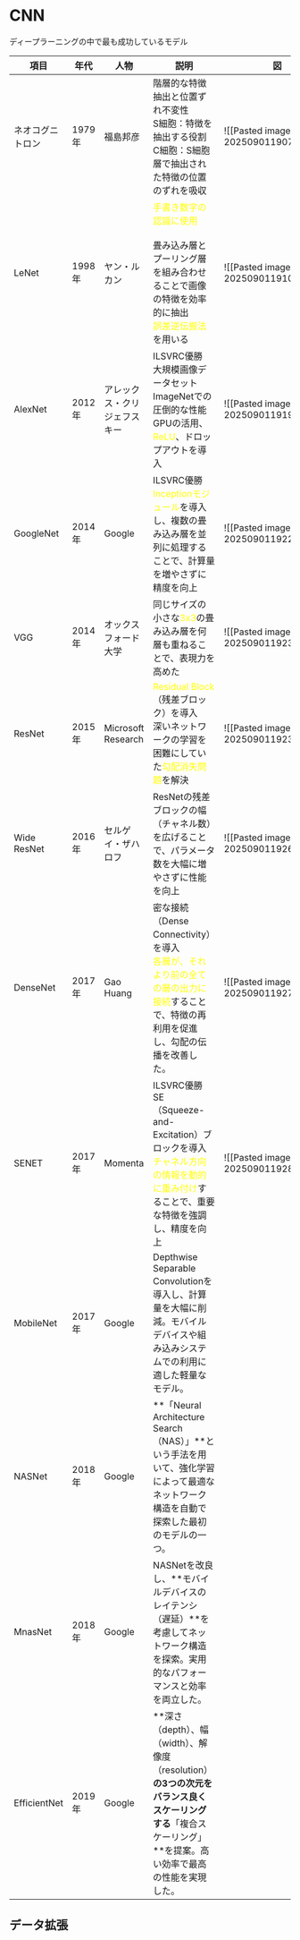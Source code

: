 # CNN
ディープラーニングの中で最も成功しているモデル

| 項目           | 年代    | 人物                 | 説明                                                                                                                            | 図                                    |
| ------------ | ----- | ------------------ | ----------------------------------------------------------------------------------------------------------------------------- | ------------------------------------ |
| ネオコグニトロン     | 1979年 | 福島邦彦               | 階層的な特徴抽出と位置ずれ不変性<br>S細胞：特徴を抽出する役割<br>C細胞：S細胞層で抽出された特徴の位置のずれを吸収                                                                | ![[Pasted image 20250901190743.png]] |
| LeNet        | 1998年 | ヤン・ルカン             | <font color="#ffff00">手書き数字の認識に使用</font><br><br>畳み込み層とプーリング層を組み合わせることで画像の特徴を効率的に抽出<br><font color="#ffff00">誤差逆伝搬法</font>を用いる | ![[Pasted image 20250901191054.png]] |
| AlexNet      | 2012年 | アレックス・クリジェフスキー     | ILSVRC優勝<br>大規模画像データセットImageNetでの圧倒的な性能<br>GPUの活用、<font color="#ffff00">ReLU</font>、ドロップアウトを導入                                | ![[Pasted image 20250901191937.png]] |
| GoogleNet    | 2014年 | Google             | ILSVRC優勝<br><font color="#ffff00">Inceptionモジュール</font>を導入し、複数の畳み込み層を並列に処理することで、計算量を増やさずに精度を向上                                | ![[Pasted image 20250901192258.png]] |
| VGG          | 2014年 | オックスフォード大学         | 同じサイズの小さな<font color="#ffff00">3x3</font>の畳み込み層を何層も重ねることで、表現力を高めた                                                             | ![[Pasted image 20250901192319.png]] |
| ResNet       | 2015年 | Microsoft Research | <font color="#ffff00">Residual Block</font>（残差ブロック）を導入<br>深いネットワークの学習を困難にしていた<font color="#ffff00">勾配消失問題</font>を解決           | ![[Pasted image 20250901192330.png]] |
| Wide ResNet  | 2016年 | セルゲイ・ザハロフ          | ResNetの残差ブロックの幅（チャネル数）を広げることで、パラメータ数を大幅に増やさずに性能を向上                                                                            | ![[Pasted image 20250901192656.png]] |
| DenseNet     | 2017年 | Gao Huang          | 密な接続（Dense Connectivity）を導入<br><font color="#ffff00">各層が、それより前の全ての層の出力に接続</font>することで、特徴の再利用を促進し、勾配の伝播を改善した。                  | ![[Pasted image 20250901192727.png]] |
| SENET        | 2017年 | Momenta            | ILSVRC優勝<br>SE（Squeeze-and-Excitation）ブロックを導入<br><font color="#ffff00">チャネル方向の情報を動的に重み付け</font>することで、重要な特徴を強調し、精度を向上          | ![[Pasted image 20250901192834.png]] |
| MobileNet    | 2017年 | Google             | Depthwise Separable Convolutionを導入し、計算量を大幅に削減。モバイルデバイスや組み込みシステムでの利用に適した軽量なモデル。                                                |                                      |
| NASNet       | 2018年 | Google             | **「Neural Architecture Search（NAS）」**という手法を用いて、強化学習によって最適なネットワーク構造を自動で探索した最初のモデルの一つ。                                          |                                      |
| MnasNet      | 2018年 | Google             | NASNetを改良し、**モバイルデバイスのレイテンシ（遅延）**を考慮してネットワーク構造を探索。実用的なパフォーマンスと効率を両立した。                                                        |                                      |
| EfficientNet | 2019年 | Google             | **深さ（depth）、幅（width）、解像度（resolution）**の3つの次元をバランス良くスケーリングする**「複合スケーリング」**を提案。高い効率で最高の性能を実現した。                                 |                                      |

## データ拡張
